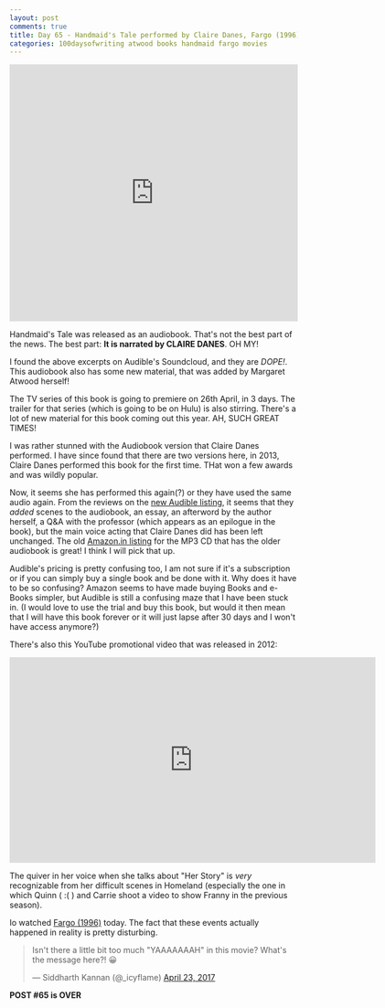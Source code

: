 ```yaml
---
layout: post
comments: true
title: Day 65 - Handmaid's Tale performed by Claire Danes, Fargo (1996) - DISTURBING
categories: 100daysofwriting atwood books handmaid fargo movies
---
```


<iframe width="100%" height="450" scrolling="no" frameborder="no"
src="https://w.soundcloud.com/player/?url=https%3A//api.soundcloud.com/playlists/317735717&amp;auto_play=false&amp;hide_related=false&amp;show_comments=true&amp;show_user=true&amp;show_reposts=false&amp;visual=true"></iframe>

Handmaid's Tale was released as an audiobook. That's not the best part of the
news. The best part: **It is narrated by CLAIRE DANES**. OH MY!

I found the above excerpts on Audible's Soundcloud, and they are _DOPE!_. This
audiobook also has some new material, that was added by Margaret Atwood herself!

The TV series of this book is going to premiere on 26th April, in 3 days. The
trailer for that series (which is going to be on Hulu) is also stirring. There's
a lot of new material for this book coming out this year. AH, SUCH GREAT TIMES!

I was rather stunned with the Audiobook version that Claire Danes performed. I
have since found that there are two versions here, in 2013, Claire Danes
performed this book for the first time. THat won a few awards and was wildly
popular.

Now, it seems she has performed this again(?) or they have used the same audio
again. From the reviews on the [new Audible
listing](http://www.audible.com/pd/Fiction/The-Handmaids-Tale-Special-Edition-Audiobook/B06XFW9YZ5/ref=t2_asin_pd_anonhp),
it seems that they _added_ scenes to the audiobook, an essay, an afterword by
the author herself, a Q&A with the professor (which appears as an epilogue in
the book), but the main voice acting that Claire Danes did has been left
unchanged. The old [Amazon.in
listing](http://www.amazon.in/Handmaids-Tale-Classic-Collection/dp/1480560103/ref=sr_1_1_twi_mp3_6) for the MP3 CD
that has the older audiobook is great! I think I will pick that up.

Audible's pricing is pretty confusing too, I am not sure if it's a subscription
or if you can simply buy a single book and be done with it. Why does it have to
be so confusing? Amazon seems to have made buying Books and e-Books simpler, but
Audible is still a confusing maze that I have been stuck in. (I would love to
use the trial and buy this book, but would it then mean that I will have this
book forever or it will just lapse after 30 days and I won't have access
anymore?)

There's also this YouTube promotional video that was released in 2012:

<iframe width="640" height="360"
src="https://www.youtube.com/embed/hmdfdx3IKN0" frameborder="0"
allowfullscreen></iframe>

The quiver in her voice when she talks about "Her Story" is _very_ recognizable
from her difficult scenes in Homeland (especially the one in which Quinn ( :( )
and Carrie shoot a video to show Franny in the previous season).

Io watched [Fargo
(1996)](http://www.imdb.com/title/tt0116282/) today. The fact that these events
actually happened in reality is pretty disturbing.

<blockquote class="twitter-tweet" data-conversation="none" data-lang="en"><p
lang="en" dir="ltr">Isn&#39;t there a little bit too much &quot;YAAAAAAAH&quot;
in this movie? What&#39;s the message here?! 😀</p>&mdash; Siddharth Kannan
(@_icyflame) <a
href="https://twitter.com/_icyflame/status/856202746864652288">April 23,
2017</a></blockquote>
<script async src="//platform.twitter.com/widgets.js" charset="utf-8"></script>

**POST #65 is OVER**

